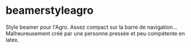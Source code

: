 # beamerstyleagro

Style beamer pour l'Agro. Assez compact sur la barre de navigation... Malheureusement créé par une personne pressée et peu compétente en latex.

